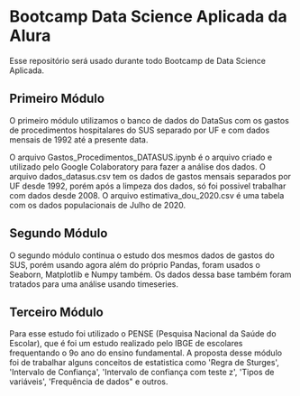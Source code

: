 # Bootcamp Data Science Aplicada da Alura

Esse repositório será usado durante todo Bootcamp de Data Science Aplicada.

## Primeiro Módulo

O primeiro módulo utilizamos o banco de dados do DataSus com os gastos de procedimentos hospitalares do SUS separado por UF e com dados mensais de 1992 até a presente data.

O arquivo Gastos_Procedimentos_DATASUS.ipynb é o arquivo criado e utilizado pelo Google Colaboratory para fazer a análise dos dados. O arquivo dados_datasus.csv tem os dados de gastos mensais separados por UF desde 1992, porém após a limpeza dos dados, só foi possivel trabalhar com dados desde 2008. O arquivo estimativa_dou_2020.csv é uma tabela com os dados populacionais de Julho de 2020.

## Segundo Módulo

O segundo módulo continua o estudo dos mesmos dados de gastos do SUS, porém usando agora além do próprio Pandas, foram usados o Seaborn, Matplotlib e Numpy também. Os dados dessa base também foram tratados para uma análise usando timeseries. 

## Terceiro Módulo

Para esse estudo foi utilizado o PENSE (Pesquisa Nacional da Saúde do Escolar), que é foi um estudo realizado pelo IBGE de escolares frequentando o 9o ano do ensino fundamental. A proposta desse módulo foi de trabalhar alguns conceitos de estatistica como 'Regra de Sturges', 'Intervalo de Confiança', 'Intervalo de confiança com teste z', 'Tipos de variáveis', 'Frequência de dados" e outros.
